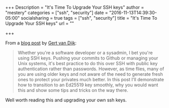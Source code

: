 +++
Description = "It's Time To Upgrade Your SSH keys"
author = "mestery"
categories = ["ssh", "security"]
date = "2016-11-13T14:39:30-05:00"
socialsharing = true
tags = ["ssh", "security"]
title = "It's Time To Upgrade Your SSH keys"
url = ""

+++

From a [blog post][1] by [Gert van Dijk][2]:

> Whether you're a software developer or a sysadmin, I bet you're using SSH
> keys. Pushing your commits to Github or managing your Unix systems, it's
> best practice to do this over SSH with public key authentication rather
> than passwords. However, as time flies, many of you are using older keys
> and not aware of the need to generate fresh ones to protect your privates
> much better. In this post I'll demonstrate how to transition to an Ed25519
> key smoothly, why you would want this and show some tips and tricks on the
> way there.

Well worth reading this and upgrading your own ssh keys.

[1]: https://blog.g3rt.nl/upgrade-your-ssh-keys.html
[2]: https://blog.g3rt.nl/
